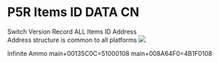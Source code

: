 # P5R Items ID DATA CN

Switch Version Record ALL Items ID Address<br>
Address structure is common to all platforms
<img src="https://store-jp.nintendo.com/dw/image/v2/BFGJ_PRD/on/demandware.static/-/Sites-all-master-catalog/ja_JP/dw8f15100d/products/D70010000042356/heroBanner/206a3b6840d9f5a709db879bdf003de07b184b8065473a0447eb2ed3b350fee7.jpg"/>

Infinite Ammo
main+00135C0C=51000108
main+008A64F0=4B1F0108
